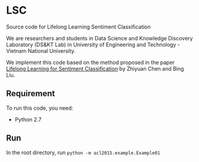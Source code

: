 # LSC
Source code for Lifelong Learning Sentiment Classification

We are researchers and students in Data Science and Knowledge Discovery Laboratory (DS&KT Lab) in University of Engineering and Technology - Vietnam National University.

We implement this code based on the method proposed in the paper <a href="https://pdfs.semanticscholar.org/70a0/4587a53f3dd1923ec6bcb0f31bed033563af.pdf">Lifelong Learning for Sentiment Classification</a> by Zhiyuan Chen and Bing Liu.

## Requirement
To run this code, you need:
- Python 2.7

## Run
In the root directory, run `python -m acl2015.example.Example01`
